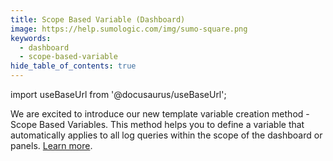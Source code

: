 ```yaml
---
title: Scope Based Variable (Dashboard)
image: https://help.sumologic.com/img/sumo-square.png
keywords:
  - dashboard
  - scope-based-variable
hide_table_of_contents: true    
---
```


import useBaseUrl from '@docusaurus/useBaseUrl';

We are excited to introduce our new template variable creation method - Scope Based Variables. This method helps you to define a variable that automatically applies to all log queries within the scope of the dashboard or panels. [Learn more](/docs/dashboards/filter-template-variables).